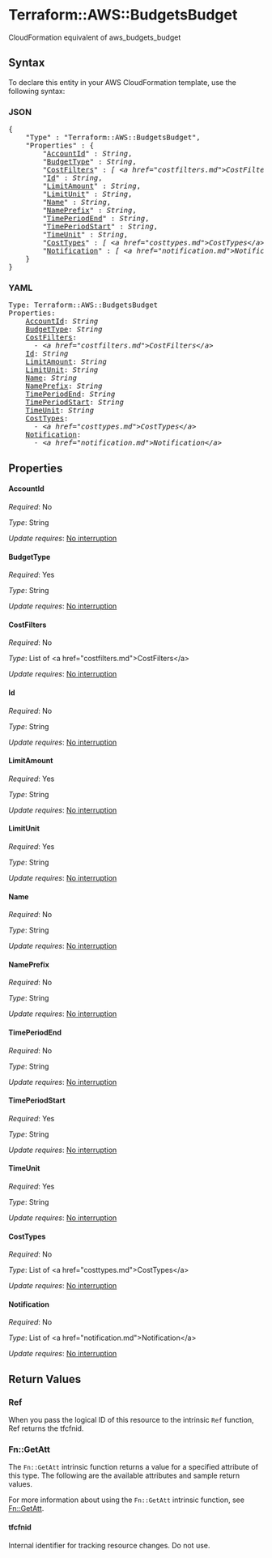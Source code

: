 # Terraform::AWS::BudgetsBudget

CloudFormation equivalent of aws_budgets_budget

## Syntax

To declare this entity in your AWS CloudFormation template, use the following syntax:

### JSON

<pre>
{
    "Type" : "Terraform::AWS::BudgetsBudget",
    "Properties" : {
        "<a href="#accountid" title="AccountId">AccountId</a>" : <i>String</i>,
        "<a href="#budgettype" title="BudgetType">BudgetType</a>" : <i>String</i>,
        "<a href="#costfilters" title="CostFilters">CostFilters</a>" : <i>[ &lt;a href=&#34;costfilters.md&#34;&gt;CostFilters&lt;/a&gt;, ... ]</i>,
        "<a href="#id" title="Id">Id</a>" : <i>String</i>,
        "<a href="#limitamount" title="LimitAmount">LimitAmount</a>" : <i>String</i>,
        "<a href="#limitunit" title="LimitUnit">LimitUnit</a>" : <i>String</i>,
        "<a href="#name" title="Name">Name</a>" : <i>String</i>,
        "<a href="#nameprefix" title="NamePrefix">NamePrefix</a>" : <i>String</i>,
        "<a href="#timeperiodend" title="TimePeriodEnd">TimePeriodEnd</a>" : <i>String</i>,
        "<a href="#timeperiodstart" title="TimePeriodStart">TimePeriodStart</a>" : <i>String</i>,
        "<a href="#timeunit" title="TimeUnit">TimeUnit</a>" : <i>String</i>,
        "<a href="#costtypes" title="CostTypes">CostTypes</a>" : <i>[ &lt;a href=&#34;costtypes.md&#34;&gt;CostTypes&lt;/a&gt;, ... ]</i>,
        "<a href="#notification" title="Notification">Notification</a>" : <i>[ &lt;a href=&#34;notification.md&#34;&gt;Notification&lt;/a&gt;, ... ]</i>
    }
}
</pre>

### YAML

<pre>
Type: Terraform::AWS::BudgetsBudget
Properties:
    <a href="#accountid" title="AccountId">AccountId</a>: <i>String</i>
    <a href="#budgettype" title="BudgetType">BudgetType</a>: <i>String</i>
    <a href="#costfilters" title="CostFilters">CostFilters</a>: <i>
      - &lt;a href=&#34;costfilters.md&#34;&gt;CostFilters&lt;/a&gt;</i>
    <a href="#id" title="Id">Id</a>: <i>String</i>
    <a href="#limitamount" title="LimitAmount">LimitAmount</a>: <i>String</i>
    <a href="#limitunit" title="LimitUnit">LimitUnit</a>: <i>String</i>
    <a href="#name" title="Name">Name</a>: <i>String</i>
    <a href="#nameprefix" title="NamePrefix">NamePrefix</a>: <i>String</i>
    <a href="#timeperiodend" title="TimePeriodEnd">TimePeriodEnd</a>: <i>String</i>
    <a href="#timeperiodstart" title="TimePeriodStart">TimePeriodStart</a>: <i>String</i>
    <a href="#timeunit" title="TimeUnit">TimeUnit</a>: <i>String</i>
    <a href="#costtypes" title="CostTypes">CostTypes</a>: <i>
      - &lt;a href=&#34;costtypes.md&#34;&gt;CostTypes&lt;/a&gt;</i>
    <a href="#notification" title="Notification">Notification</a>: <i>
      - &lt;a href=&#34;notification.md&#34;&gt;Notification&lt;/a&gt;</i>
</pre>

## Properties

#### AccountId

_Required_: No

_Type_: String

_Update requires_: [No interruption](https://docs.aws.amazon.com/AWSCloudFormation/latest/UserGuide/using-cfn-updating-stacks-update-behaviors.html#update-no-interrupt)

#### BudgetType

_Required_: Yes

_Type_: String

_Update requires_: [No interruption](https://docs.aws.amazon.com/AWSCloudFormation/latest/UserGuide/using-cfn-updating-stacks-update-behaviors.html#update-no-interrupt)

#### CostFilters

_Required_: No

_Type_: List of &lt;a href=&#34;costfilters.md&#34;&gt;CostFilters&lt;/a&gt;

_Update requires_: [No interruption](https://docs.aws.amazon.com/AWSCloudFormation/latest/UserGuide/using-cfn-updating-stacks-update-behaviors.html#update-no-interrupt)

#### Id

_Required_: No

_Type_: String

_Update requires_: [No interruption](https://docs.aws.amazon.com/AWSCloudFormation/latest/UserGuide/using-cfn-updating-stacks-update-behaviors.html#update-no-interrupt)

#### LimitAmount

_Required_: Yes

_Type_: String

_Update requires_: [No interruption](https://docs.aws.amazon.com/AWSCloudFormation/latest/UserGuide/using-cfn-updating-stacks-update-behaviors.html#update-no-interrupt)

#### LimitUnit

_Required_: Yes

_Type_: String

_Update requires_: [No interruption](https://docs.aws.amazon.com/AWSCloudFormation/latest/UserGuide/using-cfn-updating-stacks-update-behaviors.html#update-no-interrupt)

#### Name

_Required_: No

_Type_: String

_Update requires_: [No interruption](https://docs.aws.amazon.com/AWSCloudFormation/latest/UserGuide/using-cfn-updating-stacks-update-behaviors.html#update-no-interrupt)

#### NamePrefix

_Required_: No

_Type_: String

_Update requires_: [No interruption](https://docs.aws.amazon.com/AWSCloudFormation/latest/UserGuide/using-cfn-updating-stacks-update-behaviors.html#update-no-interrupt)

#### TimePeriodEnd

_Required_: No

_Type_: String

_Update requires_: [No interruption](https://docs.aws.amazon.com/AWSCloudFormation/latest/UserGuide/using-cfn-updating-stacks-update-behaviors.html#update-no-interrupt)

#### TimePeriodStart

_Required_: Yes

_Type_: String

_Update requires_: [No interruption](https://docs.aws.amazon.com/AWSCloudFormation/latest/UserGuide/using-cfn-updating-stacks-update-behaviors.html#update-no-interrupt)

#### TimeUnit

_Required_: Yes

_Type_: String

_Update requires_: [No interruption](https://docs.aws.amazon.com/AWSCloudFormation/latest/UserGuide/using-cfn-updating-stacks-update-behaviors.html#update-no-interrupt)

#### CostTypes

_Required_: No

_Type_: List of &lt;a href=&#34;costtypes.md&#34;&gt;CostTypes&lt;/a&gt;

_Update requires_: [No interruption](https://docs.aws.amazon.com/AWSCloudFormation/latest/UserGuide/using-cfn-updating-stacks-update-behaviors.html#update-no-interrupt)

#### Notification

_Required_: No

_Type_: List of &lt;a href=&#34;notification.md&#34;&gt;Notification&lt;/a&gt;

_Update requires_: [No interruption](https://docs.aws.amazon.com/AWSCloudFormation/latest/UserGuide/using-cfn-updating-stacks-update-behaviors.html#update-no-interrupt)

## Return Values

### Ref

When you pass the logical ID of this resource to the intrinsic `Ref` function, Ref returns the tfcfnid.

### Fn::GetAtt

The `Fn::GetAtt` intrinsic function returns a value for a specified attribute of this type. The following are the available attributes and sample return values.

For more information about using the `Fn::GetAtt` intrinsic function, see [Fn::GetAtt](https://docs.aws.amazon.com/AWSCloudFormation/latest/UserGuide/intrinsic-function-reference-getatt.html).

#### tfcfnid

Internal identifier for tracking resource changes. Do not use.

